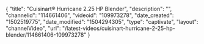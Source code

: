 {
    "title": "Cuisinart&reg; Hurricane 2.25 HP Blender",
    "description": "",
    "channelid": "114661406",
    "videoid": "109973278",
    "date_created": "1502519775",
    "date_modified": "1504294305",
    "type": "captivate",
    "layout": "channelVideo",
    "url": "\/latest-videos\/cuisinart-hurricane-2-25-hp-blender\/114661406-109973278"
}